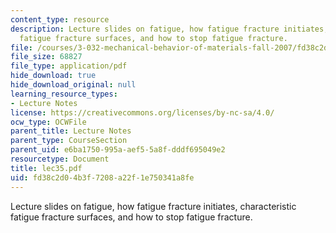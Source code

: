 ```yaml
---
content_type: resource
description: Lecture slides on fatigue, how fatigue fracture initiates, characteristic
  fatigue fracture surfaces, and how to stop fatigue fracture.
file: /courses/3-032-mechanical-behavior-of-materials-fall-2007/fd38c2d04b3f7208a22f1e750341a8fe_lec35.pdf
file_size: 68827
file_type: application/pdf
hide_download: true
hide_download_original: null
learning_resource_types:
- Lecture Notes
license: https://creativecommons.org/licenses/by-nc-sa/4.0/
ocw_type: OCWFile
parent_title: Lecture Notes
parent_type: CourseSection
parent_uid: e6ba1750-995a-aef5-5a8f-dddf695049e2
resourcetype: Document
title: lec35.pdf
uid: fd38c2d0-4b3f-7208-a22f-1e750341a8fe
---
```

Lecture slides on fatigue, how fatigue fracture initiates, characteristic fatigue fracture surfaces, and how to stop fatigue fracture.